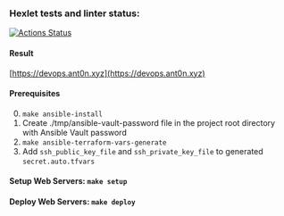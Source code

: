 ### Hexlet tests and linter status:
[![Actions Status](https://github.com/ayshvab/devops-for-programmers-project-77/actions/workflows/hexlet-check.yml/badge.svg)](https://github.com/ayshvab/devops-for-programmers-project-77/actions)

#### Result
[https://devops.ant0n.xyz](https://devops.ant0n.xyz)

#### Prerequisites
0. `make ansible-install`
1. Create ./tmp/ansible-vault-password file in the project root directory with Ansible Vault password
2. `make ansible-terraform-vars-generate` 
3. Add `ssh_public_key_file` and `ssh_private_key_file` to generated `secret.auto.tfvars`

#### Setup Web Servers: `make setup`

#### Deploy Web Servers: `make deploy`


